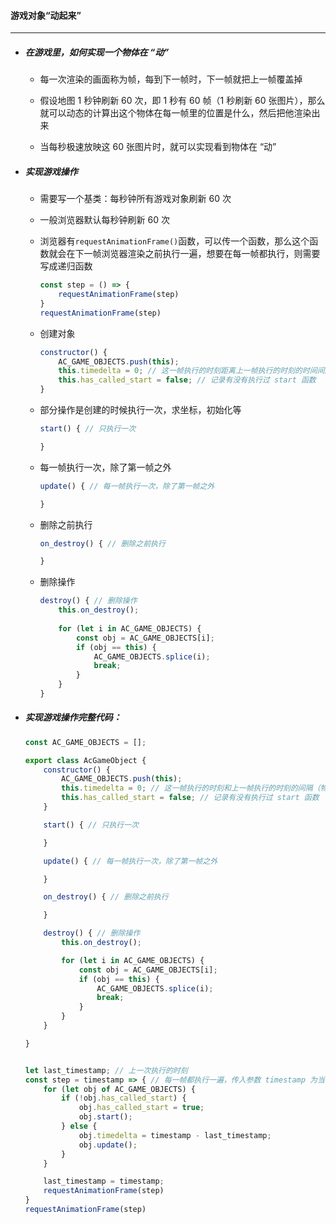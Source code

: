 #### 游戏对象“动起来”

-----------------------

- ##### 在游戏里，如何实现一个物体在 “动”

  - 每一次渲染的画面称为帧，每到下一帧时，下一帧就把上一帧覆盖掉

  - 假设地图 1 秒钟刷新 60 次，即 1 秒有 60 帧（1 秒刷新 60 张图片），那么就可以动态的计算出这个物体在每一帧里的位置是什么，然后把他渲染出来
  - 当每秒极速放映这 60 张图片时，就可以实现看到物体在 “动”

- ##### 实现游戏操作

  - 需要写一个基类：每秒钟所有游戏对象刷新 60 次

  - 一般浏览器默认每秒钟刷新 60 次

  - 浏览器有```requestAnimationFrame()```函数，可以传一个函数，那么这个函数就会在下一帧浏览器渲染之前执行一遍，想要在每一帧都执行，则需要写成递归函数

    ```js
    const step = () => {
        requestAnimationFrame(step)
    }
    requestAnimationFrame(step)
    ```

  - 创建对象

    ```js
    constructor() {
    	AC_GAME_OBJECTS.push(this);
    	this.timedelta = 0; // 这一帧执行的时刻距离上一帧执行的时刻的时间间隔（速度）
    	this.has_called_start = false; // 记录有没有执行过 start 函数
    }
    ```

  - 部分操作是创建的时候执行一次，求坐标，初始化等

    ```js
    start() { // 只执行一次
    
    }
    ```

  - 每一帧执行一次，除了第一帧之外

    ```js
    update() { // 每一帧执行一次，除了第一帧之外
    
    }
    ```

  - 删除之前执行

    ```js
    on_destroy() { // 删除之前执行
    
    }
    ```

  - 删除操作

    ```js
    destroy() { // 删除操作
        this.on_destroy();
        
    	for (let i in AC_GAME_OBJECTS) {
    		const obj = AC_GAME_OBJECTS[i];
    		if (obj == this) {
    			AC_GAME_OBJECTS.splice(i);
    			break;
    		}
    	}
    }
    ```

- ##### 实现游戏操作完整代码：

  ```js
  const AC_GAME_OBJECTS = [];
  
  export class AcGameObject {
      constructor() {
          AC_GAME_OBJECTS.push(this);
          this.timedelta = 0; // 这一帧执行的时刻和上一帧执行的时刻的间隔（物体移动的速度）
          this.has_called_start = false; // 记录有没有执行过 start 函数
      }
  
      start() { // 只执行一次
  
      }
  
      update() { // 每一帧执行一次，除了第一帧之外
  
      }
  
      on_destroy() { // 删除之前执行
  
      }
  
      destroy() { // 删除操作
          this.on_destroy();
  
          for (let i in AC_GAME_OBJECTS) {
              const obj = AC_GAME_OBJECTS[i];
              if (obj == this) {
                  AC_GAME_OBJECTS.splice(i);
                  break;
              }
          }
      }
  
  }
  
  
  let last_timestamp; // 上一次执行的时刻
  const step = timestamp => { // 每一帧都执行一遍，传入参数 timestamp 为当前执行的时刻
      for (let obj of AC_GAME_OBJECTS) {
          if (!obj.has_called_start) {
              obj.has_called_start = true;
              obj.start();
          } else {
              obj.timedelta = timestamp - last_timestamp;
              obj.update();
          }
      }
  
      last_timestamp = timestamp;
      requestAnimationFrame(step)
  }
  requestAnimationFrame(step)
  ```

  

